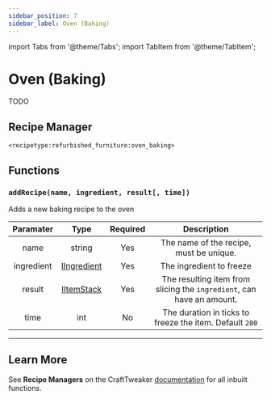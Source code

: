 ```yaml
---
sidebar_position: 7
sidebar_label: Oven (Baking)
---
```


import Tabs from '@theme/Tabs';
import TabItem from '@theme/TabItem';

# Oven (Baking)

TODO

## Recipe Manager
`<recipetype:refurbished_furniture:oven_baking>`

## Functions

### `addRecipe(name, ingredient, result[, time])`

Adds a new baking recipe to the oven

| Paramater  |                                          Type                                           | Required |                              Description                              |
| :--------: | :-------------------------------------------------------------------------------------: | :------: | :-------------------------------------------------------------------: |
|    name    |                                         string                                          |   Yes    |                The name of the recipe, must be unique.                |
| ingredient | [IIngredient](https://docs.blamejared.com/1.20.4/en/vanilla/api/ingredient/IIngredient) |   Yes    |                       The ingredient to freeze                        |
|   result   |     [IItemStack](https://docs.blamejared.com/1.20.4/en/vanilla/api/item/IItemStack)     |   Yes    | The resulting item from slicing the `ingredient`, can have an amount. |
|    time    |                                           int                                           |    No    |        The duration in ticks to freeze the item. Default `200`        |

---

## Learn More

See **Recipe Managers** on the CraftTweaker [documentation](https://docs.blamejared.com/1.20.4/en/tutorial/Recipes/RecipeManagers) for all inbuilt functions.